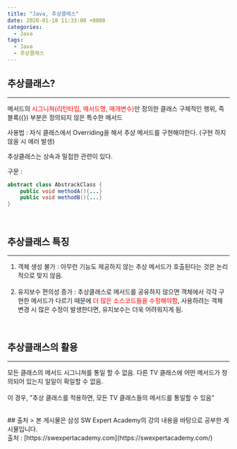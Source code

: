 ```yaml
---
title: "Java, 추상클래스"
date: 2020-01-18 11:33:00 +0800
categories: 
  - Java
tags: 
  - Java
  - 추상클래스
---
```


## 추상클래스?

***

메서드의 <span style = "color:red"> 시그니쳐(리턴타입, 메서드명, 매개변수)</span>만 정의한 클래스
구체적인 행위, 즉 블록({}) 부분은 정의되지 않은 특수한 메서드

사용법 : 자식 클래스에서 Overriding을 해서 추상 메서드를 구현해야한다.
(구현 하지 않을 시 에러 발생)

추상클래스는 상속과 밀접한 관련이 있다.<br>


구문 :

```java
abstract class AbstrackClass {
    public void methodA(){...}
    public void methodB(){...}
}
```

<br>

## 추상클래스 특징 
***

1. 객체 생성 불가 : 아무런 기능도 제공하지 않는 추상 메서드가 호출된다는 것은 논리적으로 맞지 않음.
<br><br>
2. 유지보수 편의성 증가 : 추상클래스로 메서드를 공유하지 않으면 객체에서 각각 구현한 메서드가 다르기 때문에 <span style = "color:red">더 많은 소스코드들을 수정해야함</span>, 사용하려는 객체 변경 시 많은 수정이 발생한다면, 유지보수는 더욱 어려워지게 됨.<br>

<br>

## 추상클래스의 활용
***

모든 클래스의 메서드 시그니쳐를 통일 할 수 없음.
다른 TV 클래스에 어떤 메서드가 정의되어 있는지 일일이 확일할 수 없음.
<br><br>
이 경우, "추상 클래스를 적용하면, 모든 TV 클래스들의 메서드를 통일할 수 있음"<br>







<br>
## 출처
> 본 게시물은 삼성 SW Expert Academy의 강의 내용을 바탕으로 공부한 게시물입니다.<br>
출처 : [https://swexpertacademy.com](https://swexpertacademy.com/)